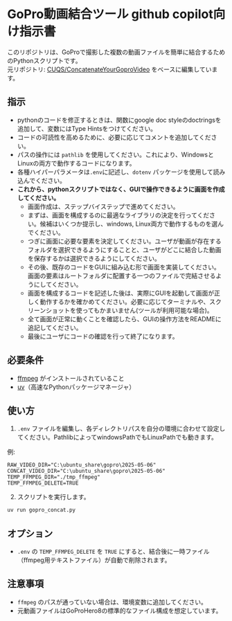 # GoPro動画結合ツール github copilot向け指示書

このリポジトリは、GoProで撮影した複数の動画ファイルを簡単に結合するためのPythonスクリプトです。  
元リポジトリ: [CUQS/ConcatenateYourGoproVideo](https://github.com/CUQS/ConcatenateYourGoproVideo) をベースに編集しています。

## 指示

- pythonのコードを修正するときは、関数にgoogle doc styleのdoctringsを追加して、変数にはType Hintsをつけてください。
- コードの可読性を高めるために、必要に応じてコメントを追加してください。
- パスの操作には `pathlib` を使用してください。これにより、WindowsとLinuxの両方で動作するコードになります。
- 各種ハイパーパラメータは`.env`に記述し、`dotenv` パッケージを使用して読み込んでください。
- **これから、pythonスクリプトではなく、GUIで操作できるように画面を作成してください。**
    - 画面作成は、ステップバイステップで進めてください。
    - まずは、画面を構成するのに最適なライブラリの決定を行ってください。候補はいくつか提示し、windows, Linux両方で動作するものを選んでください。
    - つぎに画面に必要な要素を決定してください。ユーザが動画が存在するフォルダを選択できるようにすることと、ユーザがどこに結合した動画を保存するかは選択できるようにしてください。
    - その後、既存のコードをGUIに組み込む形で画面を実装してください。画面の要素はルートフォルダに配置する一つのファイルで完結させるようにしてください。
    - 画面を構成するコードを記述した後は、実際にGUIを起動して画面が正しく動作するかを確かめてください。必要に応じてターミナルや、スクリーンショットを使ってもかまいません(ツールが利用可能な場合)。
    - 全て画面が正常に動くことを確認したら、GUIの操作方法をREADMEに追記してください。
    - 最後にユーザにコードの確認を行って終了になります。



## 必要条件

- [ffmpeg](https://ffmpeg.org/) がインストールされていること
- [uv](https://github.com/astral-sh/uv)（高速なPythonパッケージマネージャ）

## 使い方

1. `.env` ファイルを編集し、各ディレクトリパスを自分の環境に合わせて設定してください。PathlibによってwindowsPathでもLinuxPathでも動きます。

例:
```properties
RAW_VIDEO_DIR="C:\ubuntu_share\gopro\2025-05-06"
CONCAT_VIDEO_DIR="C:\ubuntu_share\gopro\2025-05-06"
TEMP_FFMPEG_DIR="./tmp_ffmpeg"
TEMP_FFMPEG_DELETE=TRUE
```

2. スクリプトを実行します。

```bash
uv run gopro_concat.py
```

## オプション

- `.env` の `TEMP_FFMPEG_DELETE` を `TRUE` にすると、結合後に一時ファイル（ffmpeg用テキストファイル）が自動で削除されます。

## 注意事項

- `ffmpeg` のパスが通っていない場合は、環境変数に追加してください。
- 元動画ファイルはGoProHero8の標準的なファイル構成を想定しています。
